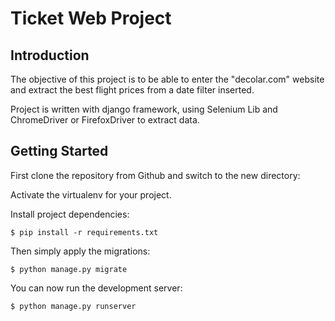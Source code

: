 # Ticket Web Project

## Introduction

The objective of this project is to be able to enter the "decolar.com" website and extract the best flight prices from a date filter inserted.

Project is written with django framework, using Selenium Lib and ChromeDriver or FirefoxDriver to extract data.

## Getting Started

First clone the repository from Github and switch to the new directory:
    
Activate the virtualenv for your project.
    
Install project dependencies:

    $ pip install -r requirements.txt
    
    
Then simply apply the migrations:

    $ python manage.py migrate
    

You can now run the development server:

    $ python manage.py runserver
